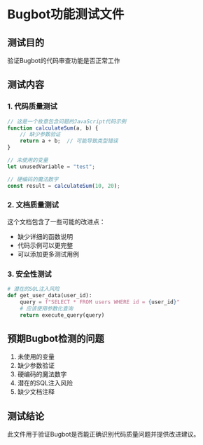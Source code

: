 # Bugbot功能测试文件

## 测试目的
验证Bugbot的代码审查功能是否正常工作

## 测试内容

### 1. 代码质量测试
```javascript
// 这是一个故意包含问题的JavaScript代码示例
function calculateSum(a, b) {
    // 缺少参数验证
    return a + b;  // 可能导致类型错误
}

// 未使用的变量
let unusedVariable = "test";

// 硬编码的魔法数字
const result = calculateSum(10, 20);
```

### 2. 文档质量测试
这个文档包含了一些可能的改进点：
- 缺少详细的函数说明
- 代码示例可以更完整
- 可以添加更多测试用例

### 3. 安全性测试
```python
# 潜在的SQL注入风险
def get_user_data(user_id):
    query = f"SELECT * FROM users WHERE id = {user_id}"
    # 应该使用参数化查询
    return execute_query(query)
```

## 预期Bugbot检测的问题
1. 未使用的变量
2. 缺少参数验证
3. 硬编码的魔法数字
4. 潜在的SQL注入风险
5. 缺少文档注释

## 测试结论
此文件用于验证Bugbot是否能正确识别代码质量问题并提供改进建议。
